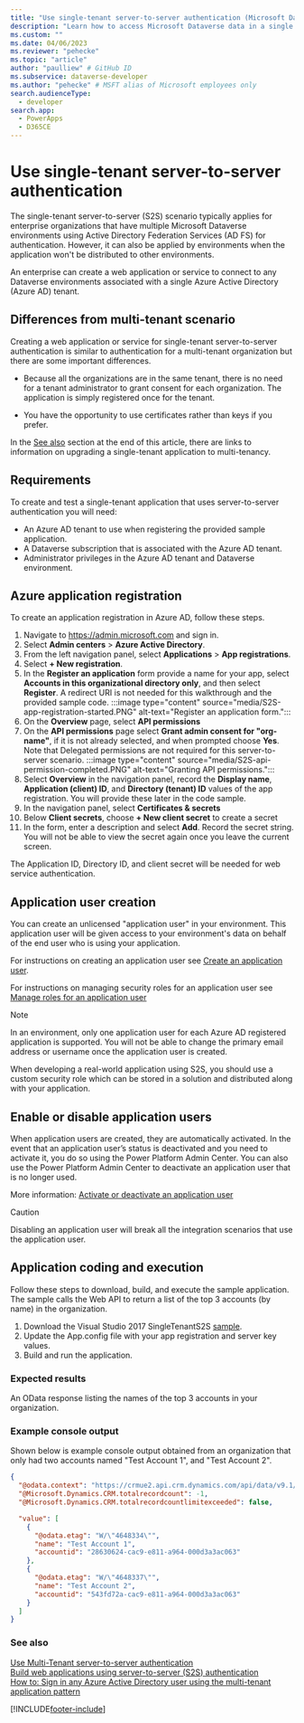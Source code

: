 ```yaml
---
title: "Use single-tenant server-to-server authentication (Microsoft Dataverse) | Microsoft Docs" # Intent and product brand in a unique string of 43-59 chars including spaces
description: "Learn how to access Microsoft Dataverse data in a single tenant from an application or service without explicit user authentication." # 115-145 characters including spaces. This abstract displays in the search result.
ms.custom: ""
ms.date: 04/06/2023
ms.reviewer: "pehecke"
ms.topic: "article"
author: "paulliew" # GitHub ID
ms.subservice: dataverse-developer
ms.author: "pehecke" # MSFT alias of Microsoft employees only
search.audienceType:
  - developer
search.app:
  - PowerApps
  - D365CE
---
```


# Use single-tenant server-to-server authentication

The single-tenant server-to-server (S2S) scenario typically applies for enterprise organizations that have multiple Microsoft Dataverse environments using Active Directory Federation Services (AD FS) for authentication. However, it can also be applied by environments when the application won't be distributed to other environments.

An enterprise can create a web application or service to connect to any Dataverse environments associated with a single Azure Active Directory (Azure AD) tenant.

## Differences from multi-tenant scenario

Creating a web application or service for single-tenant server-to-server authentication is similar to authentication for a multi-tenant organization but there are some important differences.

- Because all the organizations are in the same tenant, there is no need for a tenant administrator to grant consent for each organization. The application is simply registered once for the tenant.

- You have the opportunity to use certificates rather than keys if you prefer.

In the [See also](#bkmk_seealso) section at the end of this article, there are links to information on upgrading a single-tenant application to multi-tenancy.

<a name="bkmk_Requirements"></a>

## Requirements

To create and test a single-tenant application that uses server-to-server authentication you will need:

- An Azure AD tenant to use when registering the provided sample application.
- A Dataverse subscription that is associated with the Azure AD tenant.
- Administrator privileges in the Azure AD tenant and Dataverse environment.

<a name="bkmk_registration"></a>

## Azure application registration

To create an application registration in Azure AD, follow these steps.

1. Navigate to https://admin.microsoft.com and sign in.
1. Select **Admin centers** > **Azure Active Directory**.
1. From the left navigation panel, select **Applications** > **App registrations**.
1. Select **+ New registration**.
1. In the **Register an application** form provide a name for your app, select **Accounts in this organizational directory only**, and then select **Register**. A redirect URI is not needed for this walkthrough and the provided sample code.
  :::image type="content" source="media/S2S-app-registration-started.PNG" alt-text="Register an application form.":::
1. On the **Overview** page, select **API permissions**
1. On the **API permissions** page select **Grant admin consent for "org-name"**, if it is not already selected, and when prompted choose **Yes**. Note that Delegated permissions are not required for this server-to-server scenario.
  :::image type="content" source="media/S2S-api-permission-completed.PNG" alt-text="Granting API permissions.":::
1. Select **Overview** in the navigation panel, record the **Display name**, **Application (client) ID**, and **Directory (tenant) ID** values of the app registration. You will provide these later in the code sample.
1. In the navigation panel, select **Certificates & secrets**
1. Below **Client secrets**, choose **+ New client secret** to create a secret
1. In the form, enter a description and select **Add**. Record the secret string. You will not be able to view the secret again once you leave the current screen.

The Application ID, Directory ID, and client secret will be needed for web service authentication.

<a name="bkmk_appuser"></a>

## Application user creation

You can create an unlicensed "application user" in your environment. This application user will be given access to your environment's data on behalf of the end user who is using your application.

For instructions on creating an application user see [Create an application user](/power-platform/admin/manage-application-users#create-an-application-user).

For instructions on managing security roles for an application user see [Manage roles for an application user](/power-platform/admin/manage-application-users#manage-roles-for-an-application-user)

> [!NOTE]
> In an environment, only one application user for each Azure AD registered application is supported. You will not be able to change the primary email address or username once the application user is created.<p/>
> When developing a real-world application using S2S, you should use a custom security role which can be stored in a solution and distributed along with your application.

## Enable or disable application users

When application users are created, they are automatically activated. In the event that an application user’s status is deactivated and you need to activate it, you do so using the Power Platform Admin Center. You can also use the Power Platform Admin Center to deactivate an application user that is no longer used.

More information: [Activate or deactivate an application user](/power-platform/admin/manage-application-users#activate-or-deactivate-an-application-user)

> [!CAUTION]
> Disabling an application user will break all the integration scenarios that use the application user.

<a name="bkmk_coding"></a>

## Application coding and execution

Follow these steps to download, build, and execute the sample application. The sample calls the Web API to return a list of the top 3 accounts (by name) in the organization.

1. Download the Visual Studio 2017 SingleTenantS2S [sample](https://github.com/microsoft/PowerApps-Samples/tree/master/dataverse/webapi/C%23/SingleTenantS2S).
2. Update the App.config file with your app registration and server key values.
3. Build and run the application.

### Expected results

An OData response listing the names of the top 3 accounts in your organization.

### Example console output

Shown below is example console output obtained from an organization that only had two accounts named "Test Account 1", and "Test Account 2".

```json
{
  "@odata.context": "https://crmue2.api.crm.dynamics.com/api/data/v9.1/$metadata#accounts(name)",
  "@Microsoft.Dynamics.CRM.totalrecordcount": -1,
  "@Microsoft.Dynamics.CRM.totalrecordcountlimitexceeded": false,

  "value": [
    {
      "@odata.etag": "W/\"4648334\"",
      "name": "Test Account 1",
      "accountid": "28630624-cac9-e811-a964-000d3a3ac063"
    },
    {
      "@odata.etag": "W/\"4648337\"",
      "name": "Test Account 2",
      "accountid": "543fd72a-cac9-e811-a964-000d3a3ac063"
    }
  ]
}
```

<a name="bkmk_seealso"></a>

### See also

[Use Multi-Tenant server-to-server authentication](use-multi-tenant-server-server-authentication.md)  
[Build web applications using server-to-server (S2S) authentication](build-web-applications-server-server-s2s-authentication.md)  
[How to: Sign in any Azure Active Directory user using the multi-tenant application pattern](/azure/active-directory/develop/howto-convert-app-to-be-multi-tenant)

[!INCLUDE[footer-include](../../includes/footer-banner.md)]
